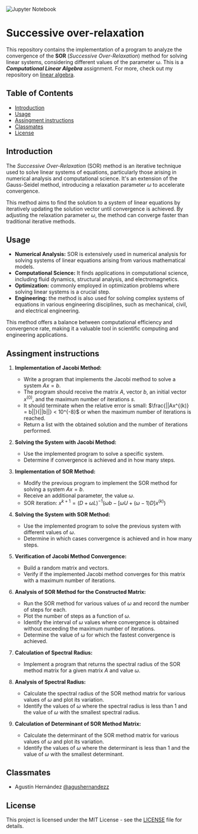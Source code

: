 ![Jupyter Notebook](https://img.shields.io/badge/jupyter-%23FA0F00.svg?style=for-the-badge&logo=jupyter&logoColor=white)

# Successive over-relaxation

This repository contains the implementation of a program to analyze the convergence of the **SOR** (_Successive Over-Relaxation_) method for solving linear systems, considering different values of the parameter ω. This is a **_Computational Linear Algebra_** assignment. For more, check out my repository on [linear algebra](https://github.com/machulsky61/linear-algebra).

## Table of Contents
- [Introduction](#introduction)
- [Usage](#usage)
- [Assingment instructions](#assingment-instructions)
- [Classmates](#classmates)
- [License](#license)

## Introduction

The _Successive Over-Relaxation_ (SOR) method is an iterative technique used to solve linear systems of equations, particularly those arising in numerical analysis and computational science. It's an extension of the Gauss-Seidel method, introducing a relaxation parameter $ω$ to accelerate convergence.

This method aims to find the solution to a system of linear equations by iteratively updating the solution vector until convergence is achieved. By adjusting the relaxation parameter $ω$, the method can converge faster than traditional iterative methods.

## Usage
   - **Numerical Analysis:** SOR is extensively used in numerical analysis for solving systems of linear equations arising from various mathematical models.
   - **Computational Science:** It finds applications in computational science, including fluid dynamics, structural analysis, and electromagnetics.
   - **Optimization:** commonly employed in optimization problems where solving linear systems is a crucial step.
   - **Engineering:** the method is also used for solving complex systems of equations in various engineering disciplines, such as mechanical, civil, and electrical engineering.

This method offers a balance between computational efficiency and convergence rate, making it a valuable tool in scientific computing and engineering applications.

## Assingment instructions

1. **Implementation of Jacobi Method:**
   - Write a program that implements the Jacobi method to solve a system $Ax = b$.
   - The program should receive the matrix $A$, vector $b$, an initial vector $x^{(0)}$, and the maximum number of iterations $s$.
   - It should terminate when the relative error is small: $\frac{||Ax^{(k)} = b||}{||b||} < 10^{-8}$ or when the maximum number of iterations is reached.
   - Return a list with the obtained solution and the number of iterations performed.

2. **Solving the System with Jacobi Method:**
   - Use the implemented program to solve a specific system.
   - Determine if convergence is achieved and in how many steps.

3. **Implementation of SOR Method:**
   - Modify the previous program to implement the SOR method for solving a system $Ax = b$.
   - Receive an additional parameter, the value $ω$.
   - SOR iteration: $x^{k+1} = (D+ωL)^{-1}(ωb - [ωU + (ω-1)D]x^{(k)})$

4. **Solving the System with SOR Method:**
   - Use the implemented program to solve the previous system with different values of $ω$.
   - Determine in which cases convergence is achieved and in how many steps.

5. **Verification of Jacobi Method Convergence:**
   - Build a random matrix and vectors.
   - Verify if the implemented Jacobi method converges for this matrix with a maximum number of iterations.

6. **Analysis of SOR Method for the Constructed Matrix:**
   - Run the SOR method for various values of $ω$ and record the number of steps for each.
   - Plot the number of steps as a function of $ω$.
   - Identify the interval of $ω$ values where convergence is obtained without exceeding the maximum number of iterations.
   - Determine the value of ω for which the fastest convergence is achieved.

7. **Calculation of Spectral Radius:**
   - Implement a program that returns the spectral radius of the SOR method matrix for a given matrix $A$ and value $ω$.

8. **Analysis of Spectral Radius:**
   - Calculate the spectral radius of the SOR method matrix for various values of $ω$ and plot its variation.
   - Identify the values of $ω$ where the spectral radius is less than $1$ and the value of $ω$ with the smallest spectral radius.

9. **Calculation of Determinant of SOR Method Matrix:**
   - Calculate the determinant of the SOR method matrix for various values of $ω$ and plot its variation.
   - Identify the values of $ω$ where the determinant is less than $1$ and the value of $ω$ with the smallest determinant.

## Classmates
- Agustín Hernández [@agushernandezz](https://github.com/agushernandezz)

## License
This project is licensed under the MIT License - see the [LICENSE](LICENSE) file for details.
